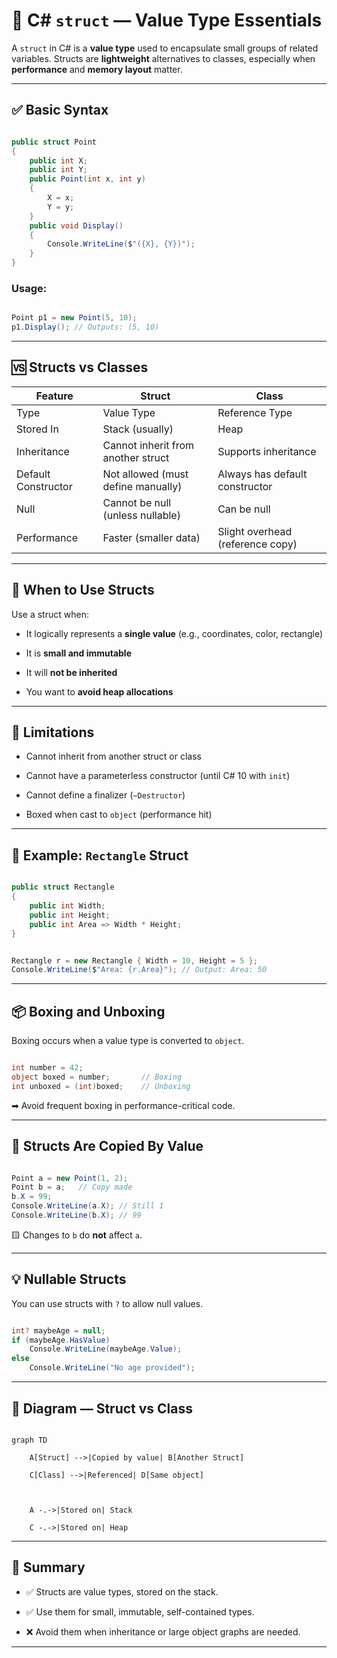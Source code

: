 # 🧱 C# `struct` — Value Type Essentials



A `struct` in C# is a **value type** used to encapsulate small groups of related variables. Structs are **lightweight** alternatives to classes, especially when **performance** and **memory layout** matter.



---



## ✅ Basic Syntax



```csharp

public struct Point
{
    public int X;
    public int Y;
    public Point(int x, int y)
    {
        X = x;
        Y = y;
    }
    public void Display()
    {
        Console.WriteLine($"({X}, {Y})");
    }
}

```



### Usage:



```csharp

Point p1 = new Point(5, 10);
p1.Display(); // Outputs: (5, 10)

```



---



## 🆚 Structs vs Classes



| Feature | Struct | Class |
| -------------------- | -------------------------------------- | ---------------------------------- |
| Type | Value Type | Reference Type |
| Stored In | Stack (usually) | Heap |
| Inheritance | Cannot inherit from another struct | Supports inheritance |
| Default Constructor | Not allowed (must define manually) | Always has default constructor |
| Null | Cannot be null (unless nullable)     | Can be null |
| Performance | Faster (smaller data) | Slight overhead (reference copy) |



---



## 🧬 When to Use Structs



Use a struct when:

- It logically represents a **single value** (e.g., coordinates, color, rectangle)

- It is **small and immutable**

- It will **not be inherited**

- You want to **avoid heap allocations**



---



## 🚫 Limitations



- Cannot inherit from another struct or class

- Cannot have a parameterless constructor (until C# 10 with `init`)

- Cannot define a finalizer (`~Destructor`)

- Boxed when cast to `object` (performance hit)



---



## 🧩 Example: `Rectangle` Struct



```csharp

public struct Rectangle
{
    public int Width;
    public int Height;
    public int Area => Width * Height;
}

```



```csharp

Rectangle r = new Rectangle { Width = 10, Height = 5 };
Console.WriteLine($"Area: {r.Area}"); // Output: Area: 50

```



---



## 📦 Boxing and Unboxing



Boxing occurs when a value type is converted to `object`.



```csharp

int number = 42;
object boxed = number;       // Boxing
int unboxed = (int)boxed;    // Unboxing

```



➡ Avoid frequent boxing in performance-critical code.



---



## 🧠 Structs Are Copied By Value



```csharp

Point a = new Point(1, 2);
Point b = a;   // Copy made
b.X = 99;
Console.WriteLine(a.X); // Still 1
Console.WriteLine(b.X); // 99

```



🟨 Changes to `b` do **not** affect `a`.



---



## 💡 Nullable Structs



You can use structs with `?` to allow null values.



```csharp

int? maybeAge = null;
if (maybeAge.HasValue)
    Console.WriteLine(maybeAge.Value);
else
    Console.WriteLine("No age provided");

```



---



## 🧬 Diagram — Struct vs Class



```mermaid

graph TD

    A[Struct] -->|Copied by value| B[Another Struct]

    C[Class] -->|Referenced| D[Same object]



    A -.->|Stored on| Stack

    C -.->|Stored on| Heap

```



---



## 🏁 Summary



- ✅ Structs are value types, stored on the stack.

- ✅ Use them for small, immutable, self-contained types.

- ❌ Avoid them when inheritance or large object graphs are needed.



---
